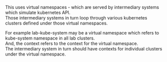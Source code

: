 This uses virtual namespaces - which are served by intermediary systems which simulate kubernetes API.  
Those intermediary systems in turn loop through various kubernetes clusters defined under those virtual namespaces.  

For example lab-kube-system may be a virtual namespace which refers to kube-system namespace in all lab clusters.  
And, the context refers to the context for the virtual namespace.  
The intermediary system in turn should have contexts for individual clusters under the virtual namespace.  
